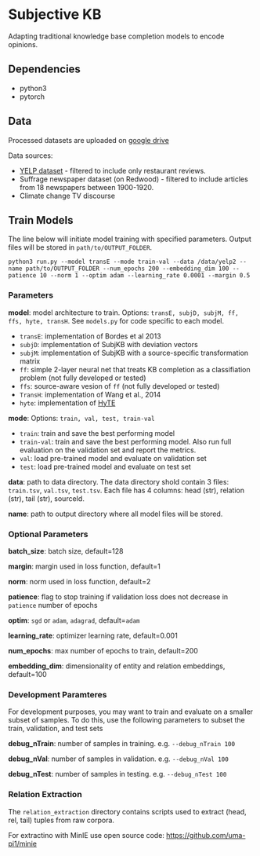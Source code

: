 # Subjective KB

Adapting traditional knowledge base completion models to encode opinions.

## Dependencies
- python3
- pytorch


## Data
Processed datasets are uploaded on [google drive](https://drive.google.com/drive/u/1/folders/1u9MOgsu5QnBzvSiMEYznOhrGVI9ggkpK)

Data sources:
- [YELP dataset](https://www.yelp.com/dataset) - filtered to include only restaurant reviews.
- Suffrage newspaper dataset (on Redwood) - filtered to include articles from 18 newspapers between 1900-1920.
- Climate change TV discourse

## Train Models

The line below will initiate model training with specified parameters. Output files will be stored in `path/to/OUTPUT_FOLDER`.
```
python3 run.py --model transE --mode train-val --data /data/yelp2 --name path/to/OUTPUT_FOLDER --num_epochs 200 --embedding_dim 100 --patience 10 --norm 1 --optim adam --learning_rate 0.0001 --margin 0.5
```

### Parameters

**model**: model architecture to train. Options: `transE, subjD, subjM, ff, ffs, hyte, transH`. See `models.py` for code specific to each model.
- `transE`: implementation of Bordes et al 2013
- `subjD`: implementation of SubjKB with deviation vectors
- `subjM`: implementation of SubjKB with a source-specific transformation matrix
- `ff`:  simple 2-layer neural net that treats KB completion as a classifiation problem (not fully developed or tested)
- `ffs`: source-aware vesion of `ff` (not fully developed or tested)
- `TransH`: implementation of Wang et al., 2014
- `hyte`: implementation of [HyTE](https://www.aclweb.org/anthology/D18-1225.pdf)

**mode**: Options: `train, val, test, train-val`
- `train`: train and save the best performing model
- `train-val`: train and save the best performing model. Also run full evaluation on the validation set and report the metrics.
- `val`: load pre-trained model and evaluate on validation set
- `test`: load pre-trained model and evaluate on test set

**data**: path to data directory. The data directory shold contain 3 files:  `train.tsv`, `val.tsv`, `test.tsv`. Each file has 4 columns: head (str), relation (str), tail (str), sourceId.

**name**: path to output directory where all model files will be stored.

### Optional Parameters

**batch_size**: batch size, default=128

**margin**: margin used in loss function, default=1

**norm**: norm used in loss function, default=2

**patience**: flag to stop training if validation loss does not decrease in `patience` number of epochs

**optim**: `sgd` or `adam`, `adagrad`, default=`adam`

**learning_rate**: optimizer learning rate, default=0.001

**num_epochs**: max number of epochs to train, default=200

**embedding_dim**: dimensionality of entity and relation embeddings, default=100
 
### Development Paramteres
For development purposes, you may want to train and evaluate on a smaller subset of samples. To do this, use the following parameters to subset the train, validation, and test sets

**debug_nTrain**: number of samples in training. e.g. `--debug_nTrain 100`

**debug_nVal**: number of samples in validation. e.g. `--debug_nVal 100`

**debug_nTest**: number of samples in testing. e.g. `--debug_nTest 100`


### Relation Extraction

The `relation_extraction` directory contains scripts used to extract (head, rel, tail) tuples from raw corpora.

For extractino with MinIE use open source code: https://github.com/uma-pi1/minie

